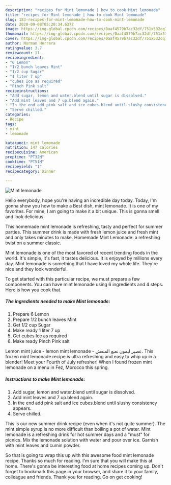 ```yaml
---
description: "recipes for Mint lemonade | how to cook Mint lemonade"
title: "recipes for Mint lemonade | how to cook Mint lemonade"
slug: 183-recipes-for-mint-lemonade-how-to-cook-mint-lemonade
date: 2020-09-08T05:20:34.637Z
image: https://img-global.cpcdn.com/recipes/0aaf4579b7ac32df/751x532cq70/mint-lemonade-recipe-main-photo.jpg
thumbnail: https://img-global.cpcdn.com/recipes/0aaf4579b7ac32df/751x532cq70/mint-lemonade-recipe-main-photo.jpg
cover: https://img-global.cpcdn.com/recipes/0aaf4579b7ac32df/751x532cq70/mint-lemonade-recipe-main-photo.jpg
author: Norman Herrera
ratingvalue: 3.7
reviewcount: 11
recipeingredient:
- "6 Lemon"
- "1/2 bunch leaves Mint"
- "1/2 cup Sugar"
- "1 liter 7 up"
- "cubes Ice as required"
- "Pinch Pink salt"
recipeinstructions:
- "Add sugar, lemon and water.blend until sugar is dissolved."
- "Add mint leaves and 7 up.blend again."
- "In the end add pink salt and ice cubes.blend until slushy consistency appears."
- "Serve chilled."
categories:
- Recipe
tags:
- mint
- lemonade

katakunci: mint lemonade 
nutrition: 147 calories
recipecuisine: American
preptime: "PT32M"
cooktime: "PT51M"
recipeyield: "1"
recipecategory: Dinner

---
```



![Mint lemonade](https://img-global.cpcdn.com/recipes/0aaf4579b7ac32df/751x532cq70/mint-lemonade-recipe-main-photo.jpg)

Hello everybody, hope you're having an incredible day today. Today, I'm gonna show you how to make a Best dish, mint lemonade. It is one of my favorites. For mine, I am going to make it a bit unique. This is gonna smell and look delicious.

This homemade mint lemonade is refreshing, tasty and perfect for summer parties. This summer drink is made with fresh lemon juice and fresh mint and only takes minutes to make. Homemade Mint Lemonade: a refreshing twist on a summer classic.

Mint lemonade is one of the most favored of recent trending foods in the world. It's simple, it's fast, it tastes delicious. It is enjoyed by millions every day. Mint lemonade is something that I have loved my whole life. They're nice and they look wonderful.


To get started with this particular recipe, we must prepare a few components. You can have mint lemonade using 6 ingredients and 4 steps. Here is how you cook that.

<!--inarticleads1-->

##### The ingredients needed to make Mint lemonade:

1. Prepare 6 Lemon
1. Prepare 1/2 bunch leaves Mint
1. Get 1/2 cup Sugar
1. Make ready 1 liter 7 up
1. Get cubes Ice as required
1. Make ready Pinch Pink salt


Lemon mint juice - lemon mint lemonade - عصير ليمون نعنع المنعش. This frozen mint lemonade recipe is ultra refreshing and easy to whip up in a blender! Meet your Fourth of July refresher! When I found frozen mint lemonade on a menu in Fez, Morocco this spring. 

<!--inarticleads2-->

##### Instructions to make Mint lemonade:

1. Add sugar, lemon and water.blend until sugar is dissolved.
1. Add mint leaves and 7 up.blend again.
1. In the end add pink salt and ice cubes.blend until slushy consistency appears.
1. Serve chilled.


This is our new summer drink recipe (even when it&#39;s not quite summer). The mint simple syrup is no more difficult than boiling a pot of water. Mint lemonade is a refreshing drink for hot summer days and a &#34;must&#34; for picnics. Mix the lemonade solution with water and pour over ice. Garnish with mint leaves and cumin powder. 

So that is going to wrap this up with this awesome food mint lemonade recipe. Thanks so much for reading. I'm sure that you will make this at home. There's gonna be interesting food at home recipes coming up. Don't forget to bookmark this page in your browser, and share it to your family, colleague and friends. Thank you for reading. Go on get cooking!
